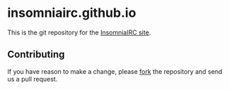 insomniairc.github.io
=====================

This is the git repository for the [InsomniaIRC site](http://insomniairc.net).

Contributing
------------

If you have reason to make a change, please
[fork](https://github.com/InsomniaIRC/insomniairc.github.io/fork) the repository
and send us a pull request.

